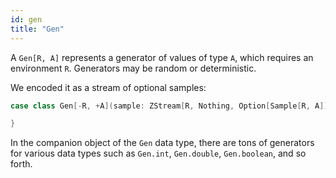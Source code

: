 ```yaml
---
id: gen
title: "Gen"
---
```


A `Gen[R, A]` represents a generator of values of type `A`, which requires an environment `R`. Generators may be random or deterministic.

We encoded it as a stream of optional samples:

```scala
case class Gen[-R, +A](sample: ZStream[R, Nothing, Option[Sample[R, A]]]) {

}
```

In the companion object of the `Gen` data type, there are tons of generators for various data types such as `Gen.int`, `Gen.double`, `Gen.boolean`, and so forth.
